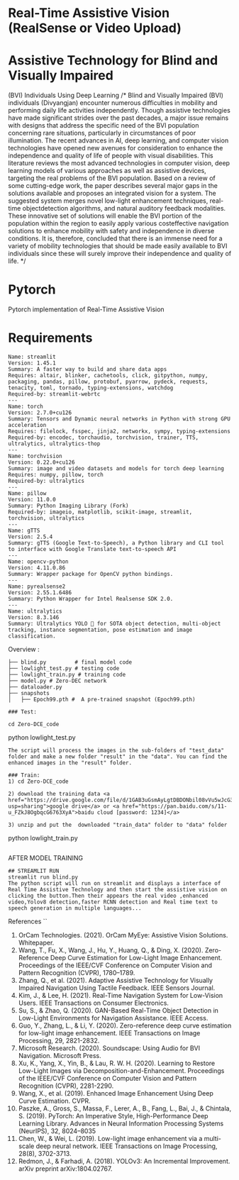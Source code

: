 # Real-Time Assistive Vision (RealSense or Video Upload)
# Assistive Technology for Blind and Visually Impaired
  (BVI) Individuals Using Deep Learning
/* Blind and Visually Impaired (BVI) individuals (Divyangjan) encounter numerous difficulties in
mobility and performing daily life activities independently. Though assistive technologies have
made significant strides over the past decades, a major issue remains with designs that address the
specific need of the BVI population concerning rare situations, particularly in circumstances of
poor illumination. The recent advances in AI, deep learning, and computer vision technologies
have opened new avenues for consideration to enhance the independence and quality of life of
people with visual disabilities. This literature reviews the most advanced technologies in computer
vision, deep learning models of various approaches as well as assistive devices, targeting the real
problems of the BVI population. Based on a review of some cutting-edge work, the paper
describes several major gaps in the solutions available and proposes an integrated vision for a
system. The suggested system merges novel low-light enhancement techniques, real-time objectdetection algorithms, and natural auditory feedback modalities. These innovative set of solutions
will enable the BVI portion of the population within the region to easily apply various costeffective navigation solutions to enhance mobility with safety and independence in diverse
conditions. It is, therefore, concluded that there is an immense need for a variety of mobility
technologies that should be made easily available to BVI individuals since these will surely
improve their independence and quality of life. */



# Pytorch 
Pytorch implementation of  Real-Time Assistive Vision

# Requirements
```
Name: streamlit
Version: 1.45.1
Summary: A faster way to build and share data apps
Requires: altair, blinker, cachetools, click, gitpython, numpy, packaging, pandas, pillow, protobuf, pyarrow, pydeck, requests, tenacity, toml, tornado, typing-extensions, watchdog
Required-by: streamlit-webrtc
---
Name: torch
Version: 2.7.0+cu126
Summary: Tensors and Dynamic neural networks in Python with strong GPU acceleration
Requires: filelock, fsspec, jinja2, networkx, sympy, typing-extensions
Required-by: encodec, torchaudio, torchvision, trainer, TTS, ultralytics, ultralytics-thop
---
Name: torchvision
Version: 0.22.0+cu126
Summary: image and video datasets and models for torch deep learning
Requires: numpy, pillow, torch
Required-by: ultralytics
---
Name: pillow
Version: 11.0.0
Summary: Python Imaging Library (Fork)
Required-by: imageio, matplotlib, scikit-image, streamlit, torchvision, ultralytics
---
Name: gTTS
Version: 2.5.4
Summary: gTTS (Google Text-to-Speech), a Python library and CLI tool to interface with Google Translate text-to-speech API
---
Name: opencv-python
Version: 4.11.0.86
Summary: Wrapper package for OpenCV python bindings.
---
Name: pyrealsense2
Version: 2.55.1.6486
Summary: Python Wrapper for Intel Realsense SDK 2.0.
---
Name: ultralytics
Version: 8.3.146
Summary: Ultralytics YOLO 🚀 for SOTA object detection, multi-object tracking, instance segmentation, pose estimation and image classification.

```

Overview :
```
├── blind.py         # final model code
├── lowlight_test.py # testing code
├── lowlight_train.py # training code
├── model.py # Zero-DEC network
├── dataloader.py
├── snapshots
│   ├── Epoch99.pth #  A pre-trained snapshot (Epoch99.pth)
```
```
### Test: 

cd Zero-DCE_code
```
python lowlight_test.py 
```
The script will process the images in the sub-folders of "test_data" folder and make a new folder "result" in the "data". You can find the enhanced images in the "result" folder.

### Train: 
1) cd Zero-DCE_code

2) download the training data <a href="https://drive.google.com/file/d/1GAB3uGsmAyLgtDBDONbil08vVu5wJcG3/view?usp=sharing">google drive</a> or <a href="https://pan.baidu.com/s/11-u_FZkJ8OgbqcG6763XyA">baidu cloud [password: 1234]</a>

3) unzip and put the  downloaded "train_data" folder to "data" folder
```
python lowlight_train.py 
```

```
AFTER MODEL TRAINING 
```
## STREAMLIT RUN
streamlit run blind.py
The python script will run on streamlit and displays a interface of Real Time Assistive Technology and then start the assistive vision on clicking the button.Then their appears the real video ,enhanced video,Yolov8 detection,faster RCNN detection and Real time text to speech generation in multiple languages...

```
References 
``
1. OrCam Technologies. (2021). OrCam MyEye: Assistive Vision Solutions. Whitepaper.
2. Wang, T., Fu, X., Wang, J., Hu, Y., Huang, Q., & Ding, X. (2020). Zero-Reference
Deep Curve Estimation for Low-Light Image Enhancement. Proceedings of the IEEE/CVF
Conference on Computer Vision and Pattern Recognition (CVPR), 1780–1789.
3. Zhang, Q., et al. (2021). Adaptive Assistive Technology for Visually Impaired Navigation
Using Tactile Feedback. IEEE Sensors Journal.
4. Kim, J., & Lee, H. (2021). Real-Time Navigation System for Low-Vision Users. IEEE
Transactions on Consumer Electronics.
5. Su, S., & Zhao, Q. (2020). GAN-Based Real-Time Object Detection in Low-Light
Environments for Navigation Assistance. IEEE Access.
6. Guo, Y., Zhang, L., & Li, Y. (2020). Zero-reference deep curve estimation for low-light
image enhancement. IEEE Transactions on Image Processing, 29, 2821-2832.
7. Microsoft Research. (2020). Soundscape: Using Audio for BVI Navigation. Microsoft
Press.
8. Xu, K., Yang, X., Yin, B., & Lau, R. W. H. (2020). Learning to Restore Low-Light
Images via Decomposition-and-Enhancement. Proceedings of the IEEE/CVF Conference
on Computer Vision and Pattern Recognition (CVPR), 2281-2290.
9. Wang, X., et al. (2019). Enhanced Image Enhancement Using Deep Curve Estimation.
CVPR.
10. Paszke, A., Gross, S., Massa, F., Lerer, A., B., Fang, L., Bai, J., & Chintala, S. (2019).
PyTorch: An Imperative Style, High-Performance Deep Learning Library. Advances in
Neural Information Processing Systems (NeurIPS), 32, 8024–8035
11. Chen, W., & Wei, L. (2019). Low-light image enhancement via a multi-scale deep neural
network. IEEE Transactions on Image Processing, 28(8), 3702-3713.
12. Redmon, J., & Farhadi, A. (2018). YOLOv3: An Incremental Improvement. arXiv
preprint arXiv:1804.02767.
